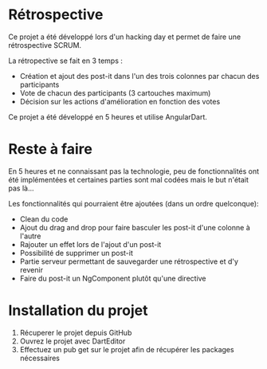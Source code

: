 # Rétrospective
Ce projet a été développé lors d'un hacking day et permet de faire une rétrospective SCRUM.  
  
  
La rétropective se fait en 3 temps :  
  - Création et ajout des post-it dans l'un des trois colonnes par chacun des participants    
  - Vote de chacun des participants (3 cartouches maximum)  
  - Décision sur les actions d'amélioration en fonction des votes


Ce projet a été développé en 5 heures et utilise AngularDart. 

# Reste à faire

En 5 heures et ne connaissant pas la technologie, peu de fonctionnalités ont été implémentées et certaines parties sont mal codées mais le but n'était pas là...  

Les fonctionnalités qui pourraient être ajoutées (dans un ordre quelconque):  
- Clean du code  
- Ajout du drag and drop pour faire basculer les post-it d'une colonne à l'autre  
- Rajouter un effet lors de l'ajout d'un post-it  
- Possibilité de supprimer un post-it  
- Partie serveur permettant de sauvegarder une rétrospective et d'y revenir  
- Faire du post-it un NgComponent plutôt qu'une directive  

# Installation du projet  

1. Récuperer le projet depuis GitHub
2. Ouvrez le projet avec DartEditor  
3. Effectuez un pub get sur le projet afin de récupérer les packages nécessaires


